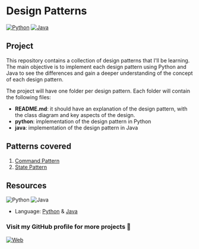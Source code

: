 # Design Patterns

[![Python](https://img.shields.io/badge/Python-3.11+-yellow?style=for-the-badge&logo=python&logoColor=white&labelColor=101010)](https://python.org)
[![Java](https://img.shields.io/badge/Java-17+-orange?style=for-the-badge&logo=java&logoColor=white&labelColor=101010)](https://www.oracle.com/java/)

## Project

This repository contains a collection of design patterns that I'll be learning. The main objective is to implement each design pattern using Python and Java to see the differences and gain a deeper understanding of the concept of each design pattern.

The project will have one folder per design pattern. Each folder will contain the following files:

* **README.md**: it should have an explanation of the design pattern, with the class diagram and key aspects of the design.
* **python**: implementation of the design pattern in Python
* **java**: implementation of the design pattern in Java

## Patterns covered

1. [Command Pattern](https://github.com/dimanu-py/design-patterns/tree/main/command_pattern)
2. [State Pattern](https://github.com/dimanu-py/design-patterns/tree/main/state_pattern)

## Resources

![Python](https://img.shields.io/github/stars/python/cpython?label=Python&style=social)
![Java](https://img.shields.io/github/stars/openjdk/jdk?label=Java&style=social)

* Language: [Python](https://www.python.org/) & [Java](https://www.oracle.com/java/)


### Visit my GitHub profile for more projects 🚀

[![Web](https://img.shields.io/badge/GitHub-Dimanu.py-14a1f0?style=for-the-badge&logo=github&logoColor=white&labelColor=101010)](https://github.com/dimanu-py)


